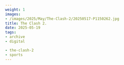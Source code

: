```yaml
---
weight: 1
images:
- /images/2025/May/The-Clash-2/20250517-P1150262.jpg
title: The Clash 2.
date: 2025-05-19
tags:
- archive
- digital

- the-clash-2
- sports
---
```


